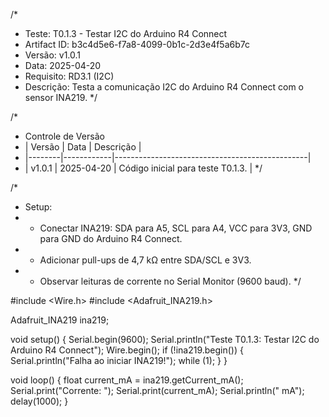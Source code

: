 /*
 * Teste: T0.1.3 - Testar I2C do Arduino R4 Connect
 * Artifact ID: b3c4d5e6-f7a8-4099-0b1c-2d3e4f5a6b7c
 * Versão: v1.0.1
 * Data: 2025-04-20
 * Requisito: RD3.1 (I2C)
 * Descrição: Testa a comunicação I2C do Arduino R4 Connect com o sensor INA219.
 */

/*
 * Controle de Versão
 * | Versão | Data       | Descrição                                      |
 * |--------|------------|------------------------------------------------|
 * | v1.0.1 | 2025-04-20 | Código inicial para teste T0.1.3.              |
 */

/*
 * Setup:
 * - Conectar INA219: SDA para A5, SCL para A4, VCC para 3V3, GND para GND do Arduino R4 Connect.
 * - Adicionar pull-ups de 4,7 kΩ entre SDA/SCL e 3V3.
 * - Observar leituras de corrente no Serial Monitor (9600 baud).
 */

#include <Wire.h>
#include <Adafruit_INA219.h>

Adafruit_INA219 ina219;

void setup() {
  Serial.begin(9600);
  Serial.println("Teste T0.1.3: Testar I2C do Arduino R4 Connect");
  Wire.begin();
  if (!ina219.begin()) {
    Serial.println("Falha ao iniciar INA219!");
    while (1);
  }
}

void loop() {
  float current_mA = ina219.getCurrent_mA();
  Serial.print("Corrente: ");
  Serial.print(current_mA);
  Serial.println(" mA");
  delay(1000);
}